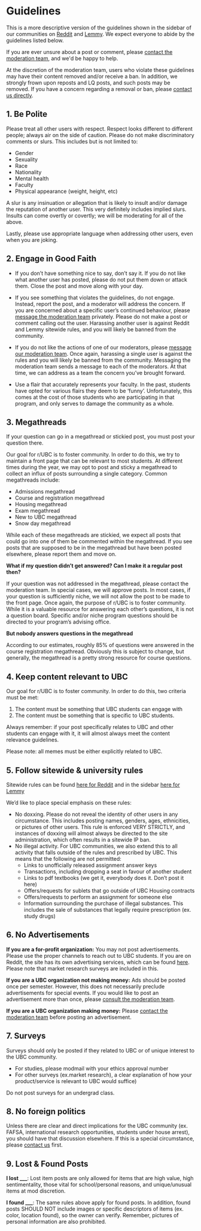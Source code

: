 # Guidelines

This is a more descriptive version of the guidelines shown in the sidebar of our communities on [Reddit](https://reddit.com/r/ubc) and [Lemmy](https://lemmy.ca/c/ubc). We expect everyone to abide by the guidelines listed below. 

If you are ever unsure about a post or comment, please [contact the moderation team](http://www.reddit.com/message/compose?to=%2Fr%2FUBC), and we'd be happy to help. 

At the discretion of the moderation team, users who violate these guidelines may have their content removed and/or receive a ban. In addition, we strongly frown upon reposts and LQ posts, and such posts may be removed. If you have a concern regarding a removal or ban, please [contact us directly](http://www.reddit.com/message/compose?to=%2Fr%2FUBC). 

## 1. Be Polite

Please treat all other users with respect. Respect looks different to different people; always air on the side of caution. Please do not make discriminatory comments or slurs. This includes but is not limited to:

* Gender
* Sexuality
* Race
* Nationality
* Mental health
* Faculty
* Physical appearance (weight, height, etc)

A slur is any insinuation or allegation that is likely to insult and/or damage the reputation of another user. This very definitely includes implied slurs. Insults can come overtly or covertly; we will be moderating for all of the above. 

Lastly, please use appropriate language when addressing other users, even when you are joking. 

## 2. Engage in Good Faith

* If you don’t have something nice to say, don’t say it. If you do not like what another user has posted, please do not put them down or attack them. Close the post and move along with your day. 

* If you see something that violates the guidelines, do not engage. Instead, report the post, and a moderator will address the concern. If you are concerned about a specific user’s continued behaviour, please [message the moderation team](http://www.reddit.com/message/compose?to=%2Fr%2FUBC) privately. Please do not make a post or comment calling out the user. Harassing another user is against Reddit and Lemmy sitewide rules, and you will likely be banned from the community.

* If you do not like the actions of one of our moderators, please [message our moderation team](http://www.reddit.com/message/compose?to=%2Fr%2FUBC). Once again, harassing a single user is against the rules and you will likely be banned from the community. Messaging the moderation team sends a message to each of the moderators. At that time, we can address as a team the concern you’ve brought forward.

* Use a flair that accurately represents your faculty. In the past, students have opted for various flairs they deem to be ‘funny’. Unfortunately, this comes at the cost of those students who are participating in that program, and only serves to damage the community as a whole. 

## 3. Megathreads 

If your question can go in a megathread or stickied post, you must post your question there.

Our goal for r/UBC is to foster community. In order to do this, we try to maintain a front page that can be relevant to most students. At different times during the year, we may opt to post and sticky a megathread to collect an influx of posts surrounding a single category. Common megathreads include:

* Admissions megathread
* Course and registration megathread
* Housing megathread
* Exam megathread
* New to UBC megathread
* Snow day megathread

While each of these megathreads are stickied, we expect all posts that could go into one of them be commented within the megathread. If you see posts that are supposed to be in the megathread but have been posted elsewhere, please report them and move on.

**What if my question didn’t get answered? Can I make it a regular post then?**

If your question was not addressed in the megathread, please contact the moderation team. In special cases, we will approve posts. In most cases, if your question is sufficiently niche, we will not allow the post to be made to the front page. Once again, the purpose of r/UBC is to foster community. While it is a valuable resource for answering each other’s questions, it is not a question board. Specific and/or niche program questions should be directed to your program’s advising office.

**But nobody answers questions in the megathread**

According to our estimates, roughly 85% of questions were answered in the course registration megathread. Obviously this is subject to change, but generally, the megathread is a pretty strong resource for course questions.

## 4. Keep content relevant to UBC

Our goal for r/UBC is to foster community. In order to do this, two criteria must be met:

1. The content must be something that UBC students can engage with
2. The content must be something that is specific to UBC students.

Always remember: if your post specifically relates to UBC and other students can engage with it, it will almost always meet the content relevance guidelines.

Please note: all memes must be either explicitly related to UBC.  

## 5. Follow sitewide & university rules

Sitewide rules can be found [here for Reddit](https://www.redditinc.com/policies/content-policy) and in the sidebar [here for Lemmy](https://lemmy.ca/)

We’d like to place special emphasis on these rules:

* No doxxing. Please do not reveal the identity of other users in any circumstance. This includes posting names, genders, ages, ethnicities, or pictures of other users. This rule is enforced VERY STRICTLY, and instances of doxxing will almost always be directed to the site administration, which often results in a sitewide IP ban. 
* No illegal activity. For UBC communities, we also extend this to all activity that falls outside of the rules and prescribed by UBC. This means that the following are not permitted:
    - Links to unofficially released assignment answer keys
    - Transactions, including dropping a seat in favour of another student
    - Links to pdf textbooks (we get it, everybody does it. Don’t post it here)
    - Offers/requests for sublets that go outside of UBC Housing contracts
    - Offers/requests to perform an assignment for someone else
    - Information surrounding the purchase of illegal substances. This includes the sale of substances that legally require prescription (ex. study drugs)

## 6. No Advertisements

**If you are a for-profit organization:** You may not post advertisements. Please use the proper channels to reach out to UBC students. If you are on Reddit, the site has its own advertising services, which can be found [here](https://ads.reddit.com/). Please note that market research surveys are included in this. 

**If you are a UBC organization not making money:** Ads should be posted once per semester. However, this does not necessarily preclude advertisements for special events.  If you would like to post an advertisement more than once, please [consult the moderation team](http://www.reddit.com/message/compose?to=%2Fr%2FUBC).

**If you are a UBC organization making money:** Please [contact the moderation team](http://www.reddit.com/message/compose?to=%2Fr%2FUBC) before posting an advertisement.

## 7. Surveys
Surveys should only be posted if they related to UBC or of unique interest to the UBC community. 

- For studies, please modmail with your ethics approval number
- For other surveys (ex.market research), a clear explanation of how your product/service is relevant to UBC would suffice)

Do not post surveys for an undergrad class.

## 8. No foreign politics

Unless there are clear and direct implications for the UBC community (ex. FAFSA, international research opportunities, students under house arrest), you should have that discussion elsewhere. If this is a special circumstance, please [contact us](http://www.reddit.com/message/compose?to=%2Fr%2FUBC) first.

## 9. Lost & Found Posts

**I lost ___**: Lost item posts are only allowed for items that are high value, high sentimentality, those vital for school/personal reasons, and unique/unusual items at mod discretion.

**I found ___**: The same rules above apply for found posts. In addition, found posts SHOULD NOT include images or specific descriptors of items (ex. color, location found), so the owner can verify. Remember, pictures of personal information are also prohibited.




<!--  Short form for sidebars:

**[Full Guidelines](https://communityubc.github.io/ubcwiki/meta/guidelines)**

Summarized Guidelines:

1. **Be polite**: Treat each other with respect. No slurs (ex. racial, gender, homophobic, mental health, etc.)

2. **Engage in good faith**: If you can’t say something nice, don’t say anything.

3. **Use Megathreads**: If your question can go in a megathread or stickied post, you must post it there.

4. **Keep content relevant**: Posts must be related to UBC or its community. All memes must be OC and/or explicitly related to UBC.

5. **Follow community rules**: This includes illegal activities, linking to unauthorized copyrighted materials, doxxing, and violations of UBC academic conduct policy ([read more](https://communityubc.github.io/ubcwiki/meta/guidelines#5-follow-sitewide--university-rules)).

6. **Advertisements**: UBC affiliated non-profit organizations may advertise within reasonable limits. Everyone else must [contact us](http://www.reddit.com/message/compose?to=%2Fr%2FUBC) before posting. No private advertisement of any sale or purchase. ([read more](https://communityubc.github.io/ubcwiki/meta/guidelines#6-no-advertisements)).

7. **Surveys**: Surveys should be posted only if they are related to UBC or are of unique interest to the UBC community. Only some survey types are allowed ([read more](https://communityubc.github.io/ubcwiki/meta/guidelines#7-surveys)).

8. **No discussion of foreign politics** unless it has clear and direct implications for the UBC community ([read more](https://communityubc.github.io/ubcwiki/meta/guidelines#8-no-foreign-politics)).

9. **Lost & Found Posts** are only allowed for some items ([read more](https://communityubc.github.io/ubcwiki/meta/guidelines#9-lost--found-posts)). Found posts SHOULD NOT include images or descriptors (color, location) of the item. Pictures with personal information are also prohibited.

In addition, we strongly frown upon reposts and LQ posts, and such posts may be removed.

If you see a post or comment which is not in accordance with these guidelines please use the report feature and DO NOT ENGAGE with it.
-->
